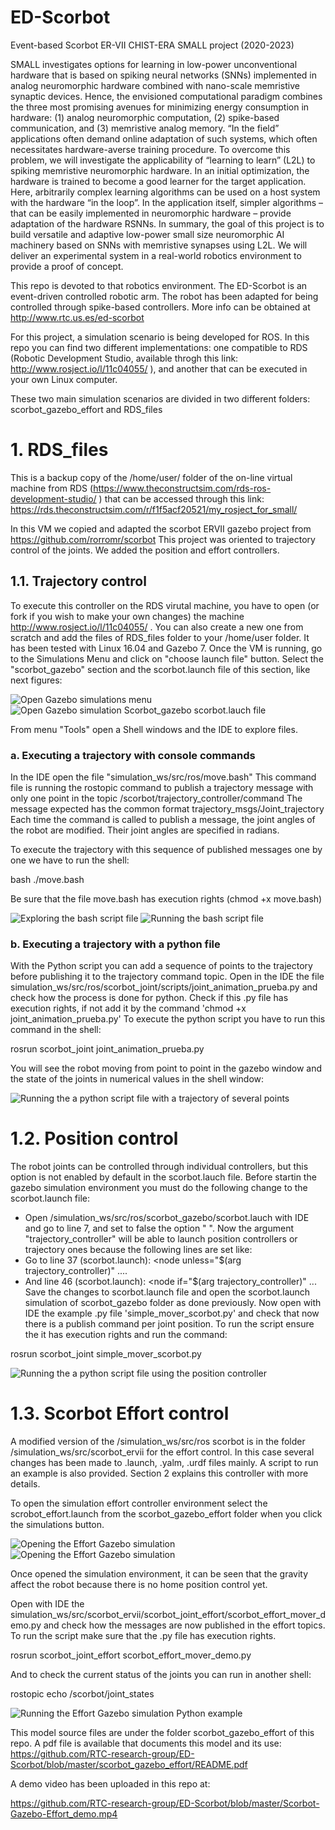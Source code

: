 # ED-Scorbot
Event-based Scorbot ER-VII
CHIST-ERA SMALL project (2020-2023)

SMALL investigates options for learning in low-power unconventional hardware that is based on spiking neural networks (SNNs) 
implemented in analog neuromorphic hardware combined with nano-scale memristive synaptic devices. Hence, the envisioned computational 
paradigm combines the three most promising avenues for minimizing energy consumption in hardware: (1) analog neuromorphic computation, (2) spike-based communication, and (3) memristive analog memory. “In the field” applications often demand online adaptation of such systems, which often necessitates hardware-averse training procedure. To overcome this problem, we will investigate the applicability  of “learning to learn” (L2L) to spiking memristive neuromorphic hardware. In an initial optimization, the hardware is trained to become a good learner for the target application. Here, arbitrarily complex learning algorithms can be used on a host system with the hardware “in the loop”. In the application itself, simpler algorithms – that can be easily implemented in neuromorphic hardware – provide adaptation of the hardware RSNNs. In summary, the goal of this project is to build versatile and adaptive low-power small size neuromorphic AI machinery based on SNNs with memristive synapses using L2L. We will deliver an experimental system in a real-world robotics environment to provide a proof of concept.

This repo is devoted to that robotics environment. The ED-Scorbot is an event-driven controlled robotic arm. The robot has been adapted for being controlled through spike-based controllers. More info can be obtained at http://www.rtc.us.es/ed-scorbot 

For this project, a simulation scenario is being developed for ROS. In this repo you can find two different implementations: one compatible to RDS (Robotic Development Studio, available throgh this link: http://www.rosject.io/l/11c04055/ ), and another that can be executed in your own Linux computer.

These two main simulation scenarios are divided in two different folders: scorbot_gazebo_effort and RDS_files

# 1. RDS_files
This is a backup copy of the /home/user/ folder of the on-line virtual machine from RDS (https://www.theconstructsim.com/rds-ros-development-studio/ ) that can be accessed through this link: https://rds.theconstructsim.com/r/f1f5acf20521/my_rosject_for_small/

In this VM we copied and adapted the scorbot ERVII gazebo project from https://github.com/rorromr/scorbot 
This project was oriented to trajectory control of the joints. We added the position and effort controllers.

## 1.1. Trajectory control
To execute this controller on the RDS virutal machine, you have to open (or fork if you wish to make your own changes) the machine 
http://www.rosject.io/l/11c04055/ . You can also create a new one from scratch and add the files of RDS_files folder to your /home/user folder. It has been tested with Linux 16.04 and Gazebo 7. Once the VM is running, go to the Simulations Menu and click on "choose launch file" button. Select the "scorbot_gazebo" section and the scorbot.launch file of this section, like next figures:

![Open Gazebo simulations menu](RDS_Trajectory_step1.png)
![Open Gazebo simulation Scorbot_gazebo scorbot.lauch file](RDS_Trajectory_step2.png)

From menu "Tools" open a Shell windows and the IDE to explore files.

### a. Executing a trajectory with console commands

In the IDE open the file "simulation_ws/src/ros/move.bash"
This command file is running the rostopic command to publish a trajectory message with only one point in the topic
/scorbot/trajectory_controller/command
The message expected has the common format trajectory_msgs/Joint_trajectory
Each time the command is called to publish a message, the joint angles of the robot are modified. Their joint angles are specified in 
radians.

To execute the trajectory with this sequence of published messages one by one we have to run the shell:

bash ./move.bash

Be sure that the file move.bash has execution rights (chmod +x move.bash)

![Exploring the bash script file](RDS_Trajectory_step3.png)
![Running the bash script file](RDS_Trajectory_step4.png)

### b. Executing a trajectory with a python file
With the Python script you can add a sequence of points to the trajectory before publishing it to the trajectory command topic.
Open in the IDE the file simulation_ws/src/ros/scorbot_joint/scripts/joint_animation_prueba.py and check how the process is done 
for python. Check if this .py file has execution rights, if not add it by the command 'chmod +x joint_animation_prueba.py' 
To execute the python script you have to run this command in the shell:

rosrun scorbot_joint joint_animation_prueba.py

You will see the robot moving from point to point in the gazebo window and the state of the joints in numerical values in the shell 
window:

![Running the a python script file with a trajectory of several points](RDS_Trajectory_python.png)

# 1.2. Position control
The robot joints can be controlled through individual controllers, but this option is not enabled by default in the scorbot.lauch file. Before startin the gazebo simulation environment you must do the following change to the scorbot.launch file:

- Open /simulation_ws/src/ros/scorbot_gazebo/scorbot.lauch with IDE and go to line 7, and set to false the option " <arg name="trajectory_controller" default="false"/>". Now the argument "trajectory_controller" will be able to launch position controllers or trajectory ones because the following lines are set like: 
- Go to line 37 (scorbot.launch):
   <!-- Use individual controllers -->
    <node unless="$(arg trajectory_controller)" ....
- And line 46 (scorbot.launch):
    <!-- Use trajectory controllers -->
    <node if="$(arg trajectory_controller)" ...
Save the changes to scorbot.launch file and open the scorbot.launch simulation of scorbot_gazebo folder as done previously.
Now open with IDE the example .py file 'simple_mover_scorbot.py' and check that now there is a publish command per joint position.
To run the script ensure the it has execution rights and run the command:

rosrun scorbot_joint simple_mover_scorbot.py

![Running the a python script file using the position controller](RDS_Position_python.png)

# 1.3. Scorbot Effort control
A modified version of the /simulation_ws/src/ros scorbot is in the folder /simulation_ws/src/scorbot_ervii for the effort control. In this case several changes has been made to .launch, .yalm, .urdf files mainly. A script to run an example is also provided. Section 2 explains this controller with more details.

To open the simulation effort controller environment select the scrobot_effort.launch from the scorbot_gazebo_effort folder when you click the simulations button.

![Opening the Effort Gazebo simulation](RDS_Effort_python_step1.png)
![Opening the Effort Gazebo simulation](RDS_Effort_python_step2.png)

Once opened the simulation environment, it can be seen that the gravity affect the robot because there is no home position control yet.

Open with IDE the simulation_ws/src/scorbot_ervii/scorbot_joint_effort/scorbot_effort_mover_demo.py and check how the messages are now published in the effort topics.
To run the script make sure that the .py file has execution rights.

rosrun scorbot_joint_effort scorbot_effort_mover_demo.py

And to check the current status of the joints you can run in another shell:

rostopic echo /scorbot/joint_states

![Running the Effort Gazebo simulation Python example](RDS_Effort_python_step2.png)

This model source files are under the folder scorbot_gazebo_effort of this repo. A pdf file is available that documents this model and its use: https://github.com/RTC-research-group/ED-Scorbot/blob/master/scorbot_gazebo_effort/README.pdf 

A demo video has been uploaded in this repo at: 

https://github.com/RTC-research-group/ED-Scorbot/blob/master/Scorbot-Gazebo-Effort_demo.mp4


